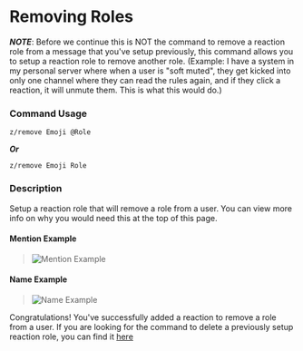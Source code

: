 # Removing Roles

***NOTE***: Before we continue this is NOT the command to remove a reaction role from a message that you've setup previously, this command allows you to setup a reaction role to remove another role. (Example: I have a system in my personal server where when a user is "soft muted", they get kicked into only one channel where they can read the rules again, and if they click a reaction, it will unmute them. This is what this would do.)

### Command Usage

```z/remove Emoji @Role```

***Or*** 

```z/remove Emoji Role```


### Description

Setup a reaction role that will remove a role from a user. You can view more info on why you would need this at the top of this page.

#### Mention Example
>![Mention Example](http://i.imjake.me/files/xhfq2.png)

#### Name Example
>![Name Example](http://i.imjake.me/files/0fzbq.png)

Congratulations! You've successfully added a reaction to remove a role from a user. If you are looking for the command to delete a previously setup reaction role, you can find it [here](delete.md)
